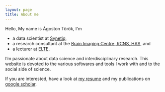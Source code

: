 ```yaml
---
layout: page
title: About me
---
```



Hello, My name is Ágoston Török, I'm

- a data scientist at [Synetiq](https://synetiq.net/team/),
- a research consultant at the  [Brain Imaging Centre, RCNS, HAS](http://www.ttk.mta.hu/telefonkonyv/torok-agoston/), and 
- a lecturer at [ELTE](http://www.doktori.hu/index.php?menuid=192&sz_ID=18023&popup=1).

I’m passionate about data science and interdisciplinary research. This website is devoted to the various softwares and tools I work with and to the social side of science. 

If you are interested, have a look at [my resume](/about/agostontorok_cv_eng_co.pdf) and my publications on [google scholar](https://scholar.google.hu/citations?user=bhZeGh4AAAAJ&hl=hu).

